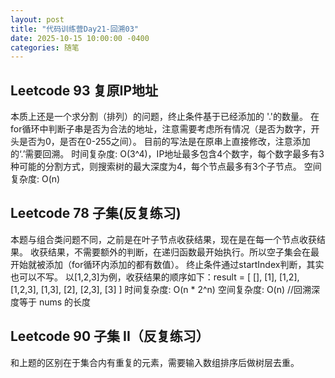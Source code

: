 ```yaml
---
layout: post
title: "代码训练营Day21-回溯03"
date: 2025-10-15 10:00:00 -0400
categories: 随笔
---
```


## Leetcode 93 复原IP地址
本质上还是一个求分割（排列）的问题，终止条件基于已经添加的 '.'的数量。
在for循环中判断子串是否为合法的地址，注意需要考虑所有情况（是否为数字，开头是否为0，是否在0-255之间）。
目前的写法是在原串上直接修改，注意添加的‘.’需要回溯。
时间复杂度: O(3^4)，IP地址最多包含4个数字，每个数字最多有3种可能的分割方式，则搜索树的最大深度为4，每个节点最多有3个子节点。
空间复杂度: O(n)

## Leetcode 78 子集(反复练习)
本题与组合类问题不同，之前是在叶子节点收获结果，现在是在每一个节点收获结果。
收获结果，不需要额外的判断，在递归函数最开始执行。所以空子集会在最开始就被添加（for循环内添加的都有数值）。
终止条件通过startIndex判断，其实也可以不写。
以[1,2,3]为例，收获结果的顺序如下：result = [ [], [1], [1,2], [1,2,3], [1,3], [2], [2,3], [3] ]
时间复杂度: O(n * 2^n)
空间复杂度: O(n) //回溯深度等于 nums 的长度

## Leetcode 90 子集 II（反复练习）
和上题的区别在于集合内有重复的元素，需要输入数组排序后做树层去重。






